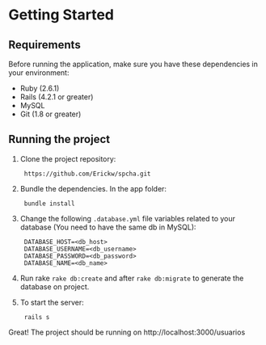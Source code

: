 # Getting Started
## Requirements

Before running the application, make sure you have these dependencies in your environment:

* Ruby (2.6.1)
* Rails (4.2.1 or greater)
* MySQL
* Git (1.8 or greater)

## Running the project

1. Clone the project repository:

        https://github.com/Erickw/spcha.git

2. Bundle the dependencies. In the app folder:

        bundle install
        
3. Change the following `.database.yml` file variables related to your database (You need to have the same db in MySQL):

        DATABASE_HOST=<db_host>
        DATABASE_USERNAME=<db_username>
        DATABASE_PASSWORD=<db_password>
        DATABASE_NAME=<db_name>
        
4. Run rake `rake db:create` and after `rake db:migrate` to generate the database on project.

5. To start the server:

        rails s
        
        
Great! The project should be running on http://localhost:3000/usuarios
